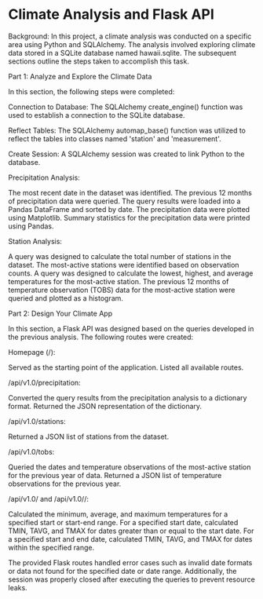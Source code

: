 # Climate Analysis and Flask API

Background:
In this project, a climate analysis was conducted on a specific area using Python and SQLAlchemy. The analysis involved exploring climate data stored in a SQLite database named hawaii.sqlite. The subsequent sections outline the steps taken to accomplish this task.

Part 1: Analyze and Explore the Climate Data

In this section, the following steps were completed:

Connection to Database:
The SQLAlchemy create_engine() function was used to establish a connection to the SQLite database.

Reflect Tables:
The SQLAlchemy automap_base() function was utilized to reflect the tables into classes named 'station' and 'measurement'.

Create Session:
A SQLAlchemy session was created to link Python to the database.

Precipitation Analysis:

The most recent date in the dataset was identified.
The previous 12 months of precipitation data were queried.
The query results were loaded into a Pandas DataFrame and sorted by date.
The precipitation data were plotted using Matplotlib.
Summary statistics for the precipitation data were printed using Pandas.

Station Analysis:

A query was designed to calculate the total number of stations in the dataset.
The most-active stations were identified based on observation counts.
A query was designed to calculate the lowest, highest, and average temperatures for the most-active station.
The previous 12 months of temperature observation (TOBS) data for the most-active station were queried and plotted as a histogram.

Part 2: Design Your Climate App

In this section, a Flask API was designed based on the queries developed in the previous analysis. The following routes were created:

Homepage (/):

Served as the starting point of the application.
Listed all available routes.

/api/v1.0/precipitation:

Converted the query results from the precipitation analysis to a dictionary format.
Returned the JSON representation of the dictionary.

/api/v1.0/stations:

Returned a JSON list of stations from the dataset.

/api/v1.0/tobs:

Queried the dates and temperature observations of the most-active station for the previous year of data.
Returned a JSON list of temperature observations for the previous year.

/api/v1.0/<start> and /api/v1.0/<start>/<end>:

Calculated the minimum, average, and maximum temperatures for a specified start or start-end range.
For a specified start date, calculated TMIN, TAVG, and TMAX for dates greater than or equal to the start date.
For a specified start and end date, calculated TMIN, TAVG, and TMAX for dates within the specified range.

The provided Flask routes handled error cases such as invalid date formats or data not found for the specified date or date range. Additionally, the session was properly closed after executing the queries to prevent resource leaks.
